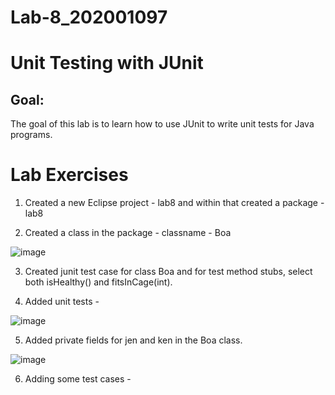 # Lab-8_202001097

# Unit Testing with JUnit

## Goal:
The goal of this lab is to learn how to use JUnit to write unit tests for Java programs.

# Lab Exercises

1. Created a new Eclipse project - lab8 and within that created a package - lab8

2. Created a class in the package - classname - Boa

![image](https://user-images.githubusercontent.com/123479469/233023817-b63fa106-04dc-421e-9471-cf67d75805d8.png)

3. Created junit test case for class Boa and for test method stubs, select both isHealthy() and fitsInCage(int).

4. Added unit tests - 

![image](https://user-images.githubusercontent.com/123479469/233032522-a3683c68-d37b-4919-aa91-f0f1162ad069.png)

5. Added private fields for jen and ken in the Boa class.

![image](https://user-images.githubusercontent.com/123479469/233031567-e03d13aa-2914-49ef-9971-dfb8ecff3986.png)

6. Adding some test cases -







